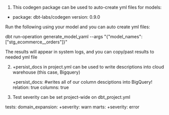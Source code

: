 1) This codegen package can be used to auto-create yml files for models:

  - package: dbt-labs/codegen
    version: 0.9.0

Run the following using your model and you can auto create yml files:

dbt run-operation generate_model_yaml --args "{"model_names": ["stg_ecommerce__orders"]}"

The results will appear in system logs, and you can copy/past results to needed yml file

2) +persist_docs in project.yml can be used to write descriptions into cloud warehouse (this case, Bigquery)

    +persist_docs: #writes all of our column desciptions into BigQuery!
            relation: true
            columns: true

3) Test severity can be set project-wide on dbt_project.yml

tests:
  domain_expansion:
    +severity: warn
    marts:
      +severity: error